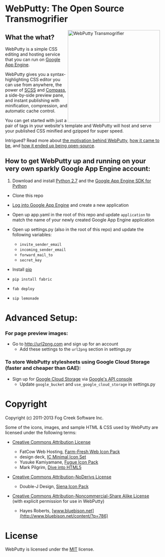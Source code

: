 # WebPutty: The Open Source Transmogrifier

<img src="http://blog.fogcreek.com/wp-content/uploads/2011/07/transmogrifier_small.png" width="300" height="300" alt="WebPutty Transmogrifier" title="WebPutty Transmogrifier" style="float: right;" />

## What the what?

WebPutty is a simple CSS editing and hosting service that you can run on [Google App Engine](https://developers.google.com/appengine/).

WebPutty gives you a syntax-highlighting CSS editor you can use from anywhere, the power of [SCSS](http://sass-lang.com/) and [Compass](http://compass-style.org/), a side-by-side preview pane, and instant publishing with minification, compression, and automatic cache control.

You can get started with just a pair of tags in your website's template and WebPutty will host and serve your published CSS minified and gzipped for super speed.

Intrigued? Read more about [the motivation behind WebPutty](http://blog.fogcreek.com/webputty-css-editing-goes-boink/?fccmp=webputty), [how it came to be](http://tghw.com/blog/lean-development-zero-to-launch-in-six-weeks/), and [how it ended up being open-source](http://blog.fogcreek.com/whats-up-with-webputty/?fccmp=webputty).

## How to get WebPutty up and running on your very own sparkly Google App Engine account:

1. Download and install [Python 2.7](http://www.python.org/getit/releases/2.7.4/) and the [Google App Engine SDK for Python](https://developers.google.com/appengine/downloads)
- Clone this repo
- [Log into Google App Engine](https://appengine.google.com/) and create a new application
- Open up app.yaml in the root of this repo and update `application` to match the name of your newly created Google App Engine application
- Open up settings.py (also in the root of this repo) and update the following variables:
	* `invite_sender_email`
	* `incoming_sender_email`
	* `forward_mail_to`
	* `secret_key`

- Install [pip](http://pypi.python.org/pypi/pip)
- `pip install fabric`
- `fab deploy`
- `sip lemonade`

# Advanced Setup:
### For page preview images:
- Go to http://url2png.com and sign up for an account
	- Add these settings to the `url2png` section in settings.py

### To store WebPutty stylesheets using Google Cloud Storage (faster and cheaper than GAE):
- Sign up for [Google Cloud Storage](https://developers.google.com/storage/) via [Google's API console](https://code.google.com/apis/console/)
	- Update `google_bucket` and `use_google_cloud_storage` in settings.py

# Copyright

Copyright (c) 2011-2013 Fog Creek Software Inc.

Some of the icons, images, and sample HTML &amp; CSS used by WebPutty are licensed under the following terms:

- [Creative Commons Attribution License](http://creativecommons.org/licenses/by/3.0/)
  * FatCow Web Hosting, [Farm-Fresh Web Icon Pack](http://www.fatcow.com/free-icons)
  * design deck, [IC Minimal Icon Set](http://www.designdeck.co.uk/article_details.php?id=246)
  * Yusuke Kamiyamane, [Fugue Icon Pack](http://p.yusukekamiyamane.com/)
  * Mark Pilgrim, [Dive into HTML5](http://diveintohtml5.org)

- [Creative Commons Attribution-NoDerivs License](http://creativecommons.org/licenses/by-nd/3.0/)
  * Double-J Design, [Siena Icon Pack](http://www.doublejdesign.co.uk/products-page/icons/siena/)

- [Creative Commons Attribution-Noncommercial-Share Alike License](http://creativecommons.org/licenses/by-nc-sa/3.0/) (with explicit permission for use in WebPutty)
  * Hayes Roberts, [www.bluebison.net](http://www.bluebison.net/content/?p=786)

# License

WebPutty is licensed under the [MIT](http://www.opensource.org/licenses/mit-license.php "Read more about the MIT license form") license.
